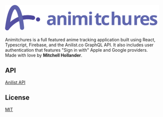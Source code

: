 ![og](https://github.com/Mitchures/animitchures/blob/master/src/images/animitchures-logo-with-text.svg "Animitchures Logo")
---
Animitchures is a full featured anime tracking application built using React, Typescript, Firebase, and the Anilist.co GraphQL API. It also includes user authentication that features "Sign in with" Apple and Google providers. Made with love by **Mitchell Hollander**.

## API
[Anilist API](https://github.com/AniList/ApiV2-GraphQL-Docs)

## License
[MIT](https://choosealicense.com/licenses/mit/)